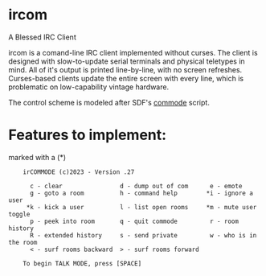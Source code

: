 # ircom

A Blessed IRC Client

ircom is a comand-line IRC client implemented without curses. The client is designed with slow-to-update serial terminals and physical teletypes in mind. All of it's output is printed line-by-line, with no screen refreshes. Curses-based clients update the entire screen with every line, which is problematic on low-capability vintage hardware.

The control scheme is modeled after SDF's [commode](http://jwodder.freeshell.org/sdf/commands.html) script.

# Features to implement:
marked with a (*)

        irCOMMODE (c)2023 - Version .27
        
          c - clear                d - dump out of com      e - emote
          g - goto a room          h - command help        *i - ignore a user
         *k - kick a user          l - list open rooms     *m - mute user toggle
          p - peek into room       q - quit commode         r - room history
          R - extended history     s - send private         w - who is in the room
          < - surf rooms backward  > - surf rooms forward
        
        To begin TALK MODE, press [SPACE]
